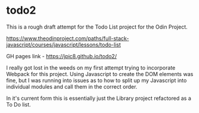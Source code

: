 # todo2

This is a rough draft attempt for the Todo List project for the Odin Project.

https://www.theodinproject.com/paths/full-stack-javascript/courses/javascript/lessons/todo-list

GH pages link - https://jpic8.github.io/todo2/

I really got lost in the weeds on my first attempt trying to incorporate Webpack for this project. Using Javascript to create the DOM elements was fine, but I was running into issues as to how to split up my Javascript into individual modules and call them in the correct order.

In it's current form this is essentially just the Library project refactored as a To Do list.
